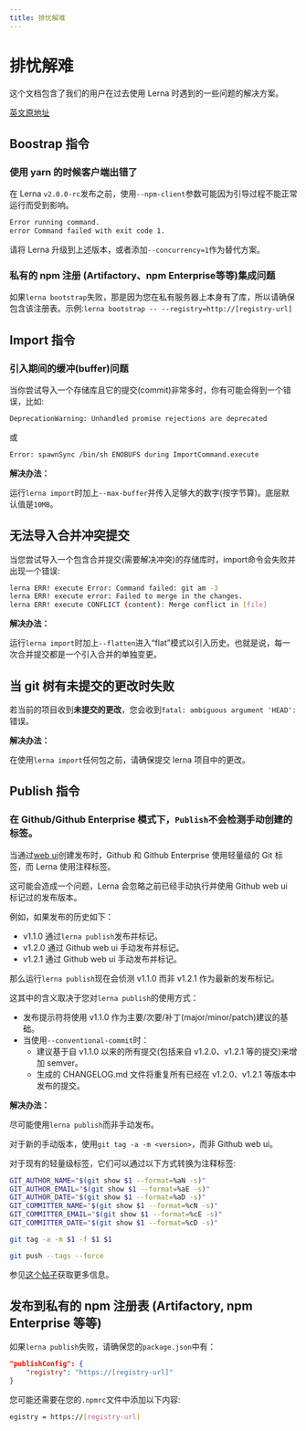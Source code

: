 ```yaml
---
title: 排忧解难
---
```


# 排忧解难

这个文档包含了我们的用户在过去使用 Lerna 时遇到的一些问题的解决方案。

[英文原地址](https://github.com/lerna/lerna/blob/master/doc/troubleshooting.md)

## Boostrap 指令

### 使用 yarn 的时候客户端出错了

在 Lerna `v2.0.0-rc`发布之前，使用`--npm-client`参数可能因为引导过程不能正常运行而受到影响。

```bash
Error running command.
error Command failed with exit code 1.
```

请将 Lerna 升级到上述版本，或者添加`--concurrency=1`作为替代方案。

### 私有的 npm 注册 (Artifactory、npm Enterprise等等)集成问题

如果`lerna bootstrap`失败，那是因为您在私有服务器上本身有了库，所以请确保包含该注册表。示例:`lerna bootstrap -- --registry=http://[registry-url]`

## Import 指令

### 引入期间的缓冲(buffer)问题

当你尝试导入一个存储库且它的提交(commit)非常多时，你有可能会得到一个错误，比如:

```bash
DeprecationWarning: Unhandled promise rejections are deprecated
```

或

```bash
Error: spawnSync /bin/sh ENOBUFS during ImportCommand.execute
```

**解决办法：**

运行`lerna import`时加上`--max-buffer`并传入足够大的数字(按字节算)。底层默认值是`10MB`。

## 无法导入合并冲突提交

当您尝试导入一个包含合并提交(需要解决冲突)的存储库时，import命令会失败并出现一个错误:

```bash
lerna ERR! execute Error: Command failed: git am -3
lerna ERR! execute error: Failed to merge in the changes.
lerna ERR! execute CONFLICT (content): Merge conflict in [file]
```

**解决办法：**

运行`lerna import`时加上`--flatten`进入“flat”模式以引入历史。也就是说，每一次合并提交都是一个引入合并的单独变更。

## 当 git 树有未提交的更改时失败

若当前的项目收到**未提交的更改**，您会收到`fatal: ambiguous argument 'HEAD':`错误。

**解决办法：**

在使用`lerna import`任何包之前，请确保提交 lerna 项目中的更改。

## Publish 指令

### 在 Github/Github Enterprise 模式下，`Publish`不会检测手动创建的标签。

当通过[web ui](https://help.github.com/articles/working-with-tags)创建发布时，Github 和 Github Enterprise 使用轻量级的 Git 标签，而 Lerna 使用注释标签。

这可能会造成一个问题，Lerna 会忽略之前已经手动执行并使用 Github web ui 标记过的发布版本。

例如，如果发布的历史如下：

- v1.1.0 通过`lerna publish`发布并标记。
- v1.2.0 通过 Github web ui 手动发布并标记。
- v1.2.1 通过 Github web ui 手动发布并标记。

那么运行`lerna publish`现在会侦测 v1.1.0 而非 v1.2.1 作为最新的发布标记。

这其中的含义取决于您对`lerna publish`的使用方式：

- 发布提示符将使用 v1.1.0 作为主要/次要/补丁(major/minor/patch)建议的基础。
- 当使用`--conventional-commit`时：
    - 建议基于自 v1.1.0 以来的所有提交(包括来自 v1.2.0、v1.2.1 等的提交)来增加 semver。
    - 生成的 CHANGELOG.md 文件将重复所有已经在 v1.2.0、v1.2.1 等版本中发布的提交。

**解决办法：**

尽可能使用`lerna publish`而非手动发布。

对于新的手动版本，使用`git tag -a -m <version>`，而非 Github web ui。

对于现有的轻量级标签，它们可以通过以下方式转换为注释标签:

```bash
GIT_AUTHOR_NAME="$(git show $1 --format=%aN -s)"
GIT_AUTHOR_EMAIL="$(git show $1 --format=%aE -s)"
GIT_AUTHOR_DATE="$(git show $1 --format=%aD -s)"
GIT_COMMITTER_NAME="$(git show $1 --format=%cN -s)"
GIT_COMMITTER_EMAIL="$(git show $1 --format=%cE -s)"
GIT_COMMITTER_DATE="$(git show $1 --format=%cD -s)"

git tag -a -m $1 -f $1 $1

git push --tags --force
```

参见[这个帖子](https://stackoverflow.com/questions/5002555/can-a-lightweight-tag-be-converted-to-an-annotated-tag)获取更多信息。

## 发布到私有的 npm 注册表 (Artifactory, npm Enterprise 等等)

如果`lerna publish`失败，请确保您的`package.json`中有：

```json
"publishConfig": {
    "registry": "https://[registry-url]"
}
```

您可能还需要在您的`.npmrc`文件中添加以下内容:

```bash
egistry = https://[registry-url]
```








